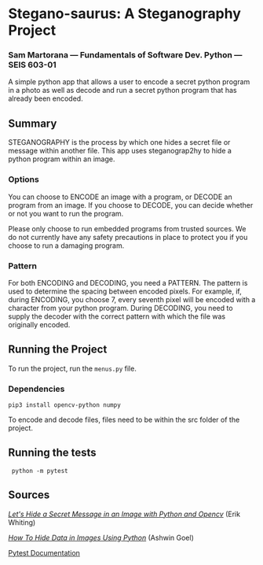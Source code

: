 # Stegano-saurus: A Steganography Project
### Sam Martorana — Fundamentals of Software Dev. Python — SEIS 603-01

A simple python app that allows a user to encode a secret python program in a photo as well as decode and run a secret python program that has already been encoded.

## Summary
STEGANOGRAPHY is the process by which one hides a secret file or message within another file. This app uses steganograp2hy to hide a python program within an image.

### Options
You can choose to ENCODE an image with a program, or DECODE an program from an image. If you choose to DECODE, you can decide whether or not you want to run the program.

Please only choose to run embedded programs from trusted sources. We do not currently have any safety precautions in place to protect you if you choose to run a damaging program. 

### Pattern
For both ENCODING and DECODING, you need a PATTERN. The pattern is used to determine the spacing between encoded pixels. For example, if, during ENCODING, you choose 7, every seventh pixel will be encoded with a character from your python program. During DECODING, you need to supply the decoder with the correct pattern with which the file was 
originally encoded.

## Running the Project

To run the project, run the ```menus.py``` file.

### Dependencies
```pip3 install opencv-python numpy```

To encode and decode files, files need to be within the src folder of the project.

## Running the tests

``` python -m pytest```


## Sources

[*Let's Hide a Secret Message in an Image with Python and Opencv*](https://dev.to/erikwhiting88/let-s-hide-a-secret-message-in-an-image-with-python-and-opencv-1jf5) (Erik Whiting)

[*How To Hide Data in Images Using Python*](https://medium.com/better-programming/image-steganography-using-python-2250896e48b9) (Ashwin Goel)

[Pytest Documentation](https://docs.pytest.org/en/latest/)
